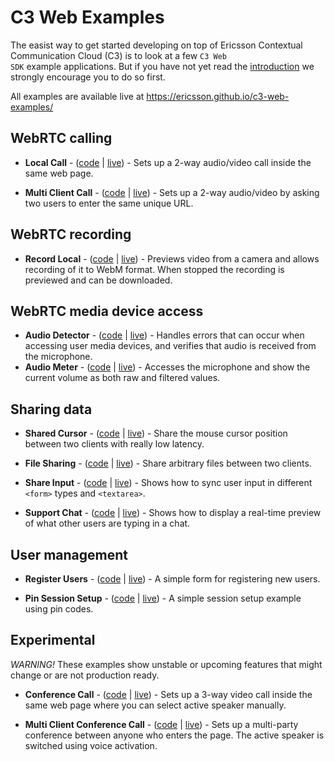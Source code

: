 # C3 Web Examples

The easist way to get started developing on top of Ericsson Contextual Communication Cloud (C3) is to look
at a few <code>C3 Web SDK</code> example applications. But if you have not yet
read the <a href="https://ericsson.github.io/c3-web-guide/">introduction</a> we strongly
encourage you to do so first.

All examples are available live at https://ericsson.github.io/c3-web-examples/

## WebRTC calling
* **Local Call** - (<a href="webrtc/localCall.html">code</a> | <a href="https://ericsson.github.io/c3-web-examples/webrtc/localCall.html">live</a>) - Sets up a 2-way audio/video call inside the same web page.
  
* **Multi Client Call** - (<a href="webrtc/multiClientCall.html">code</a> | <a href="https://ericsson.github.io/c3-web-examples/webrtc/multiClientCall.html">live</a>) - Sets up a 2-way audio/video by asking two users to enter the same unique URL.

## WebRTC recording

* **Record Local** - (<a href="recording/recordLocal.html">code</a> | <a href="https://ericsson.github.io/c3-web-examples/recording/recordLocal.html">live</a>) - Previews video from a camera and allows recording of it to WebM format. When stopped the recording is previewed and can be downloaded.

## WebRTC media device access

* **Audio Detector** - (<a href="webrtc/audioDetector.html">code</a> | <a href="https://ericsson.github.io/c3-web-examples/webrtc/audioDetector.html">live</a>) - Handles errors that can occur when accessing user media devices, and verifies that audio is received from the microphone.
* **Audio Meter** - (<a href="webrtc/audioMeter.html">code</a> | <a href="https://ericsson.github.io/c3-web-examples/webrtc/audioMeter.html">live</a>) - Accesses the microphone and show the current volume as both raw and filtered values.

## Sharing data

* **Shared Cursor** - (<a href="data/sharedCursor.html">code</a> | <a href="https://ericsson.github.io/c3-web-examples/data/sharedCursor.html">live</a>) - Share the mouse cursor position between two clients with really low latency.

* **File Sharing** - (<a href="data/fileDropShare.html">code</a> | <a href="https://ericsson.github.io/c3-web-examples/data/fileDropShare.html">live</a>) - Share arbitrary files between two clients.

* **Share Input** - (<a href="data/shareInput.html">code</a> | <a href="https://ericsson.github.io/c3-web-examples/data/shareInput.html">live</a>) - Shows how to sync user input in different <code>&lt;form&gt;</code> types and <code>&lt;textarea&gt;</code>.

* **Support Chat** - (<a href="data/supportChat.html">code</a> | <a href="https://ericsson.github.io/c3-web-examples/data/supportChat.html">live</a>) - Shows how to display a real-time preview of what other users are typing in a chat.

## User management
* **Register Users** - (<a href="users/registerUsers.html">code</a> | <a href="https://ericsson.github.io/c3-web-examples/users/registerUsers.html">live</a>) - A simple form for registering new users.

* **Pin Session Setup** - (<a href="users/pinSession.html">code</a> | <a href="https://ericsson.github.io/c3-web-examples/users/pinSession.html">live</a>) - A simple session setup example using pin codes.

## Experimental
*WARNING!* These examples show unstable or upcoming features that might change or are not production ready.

* **Conference Call** - (<a href="experimental/conferenceCall.html">code</a> | <a href="https://ericsson.github.io/c3-web-examples/experimental/conferenceCall.html">live</a>) - Sets up a 3-way video call inside the same web page where you can select active speaker manually.

* **Multi Client Conference Call** - (<a href="experimental/multiClientConferenceCall.html">code</a> | <a href="https://ericsson.github.io/c3-web-examples/experimental/multiClientConferenceCall.html">live</a>) - Sets up a multi-party conference between anyone who enters the page. The active speaker is switched using voice activation.
